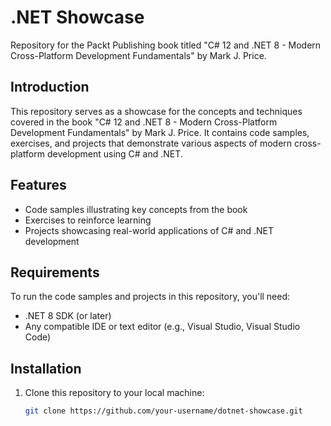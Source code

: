 # .NET Showcase

Repository for the Packt Publishing book titled "C# 12 and .NET 8 - Modern Cross-Platform Development Fundamentals" by Mark J. Price.

## Introduction

This repository serves as a showcase for the concepts and techniques covered in the book "C# 12 and .NET 8 - Modern Cross-Platform Development Fundamentals" by Mark J. Price. It contains code samples, exercises, and projects that demonstrate various aspects of modern cross-platform development using C# and .NET.

## Features

- Code samples illustrating key concepts from the book
- Exercises to reinforce learning
- Projects showcasing real-world applications of C# and .NET development

## Requirements

To run the code samples and projects in this repository, you'll need:

- .NET 8 SDK (or later)
- Any compatible IDE or text editor (e.g., Visual Studio, Visual Studio Code)

## Installation

1. Clone this repository to your local machine:

   ```bash
   git clone https://github.com/your-username/dotnet-showcase.git

